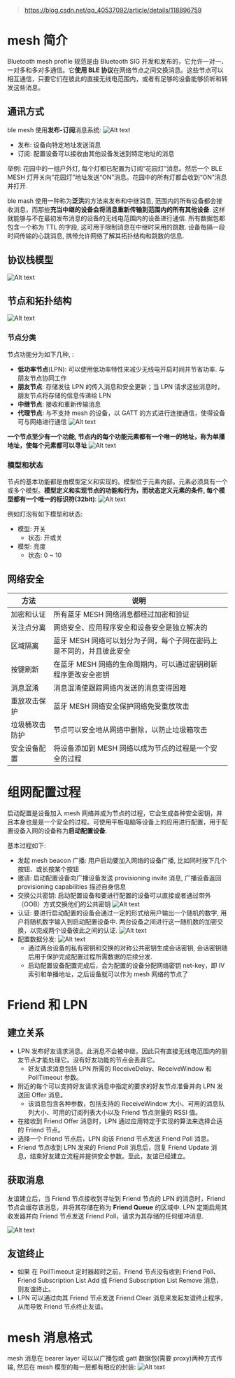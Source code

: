 > https://blog.csdn.net/qq_40537092/article/details/118896759

# mesh 简介

Bluetooth mesh profile 规范是由 Bluetooth SIG 开发和发布的，它允许一对一、一对多和多对多通信。它**使用 BLE 协议**在网络节点之间交换消息。这些节点可以相互通信，只要它们在彼此的直接无线电范围内，或者有足够的设备能够侦听和转发这些消息。

## 通讯方式

ble mesh 使用**发布-订阅**消息系统:
![Alt text](5_ble_mesh.assets/image-5.png)

- 发布: 设备向特定地址发送消息
- 订阅: 配置设备可以接收由其他设备发送到特定地址的消息

举例: 花园中的一组户外灯, 每个灯都已配置为订阅“花园灯”消息。然后一个 BLE MESH 灯开关向“花园灯”地址发送“ON”消息。花园中的所有灯都会收到“ON”消息并打开.

ble mash 使用一种称为**泛洪**的方法来发布和中继消息, 范围内的所有设备都会接收消息，而那些**充当中继的设备会将消息重新传输到范围内的所有其他设备**. 这样就能够与不在最初发布消息的设备的无线电范围内的设备进行通信.
所有数据包都包含一个称为 TTL 的字段, 这可用于限制消息在中继时采用的跳数. 设备每隔一段时间传输的心跳消息, 携带允许网络了解其拓扑结构和跳数的信息.

## 协议栈模型

![Alt text](5_ble_mesh.assets/image.png)

## 节点和拓扑结构

![Alt text](5_ble_mesh.assets/image-1.png)

### 节点分类

节点功能分为如下几种, :

- **低功率节点**(LPN): 可以使用低功率特性来减少无线电开启时间并节省功率. 与朋友节点协同工作
- **朋友节点**: 存储发往 LPN 的传入消息和安全更新；当 LPN 请求这些消息时，朋友节点将存储的信息传递给 LPN
- **中继节点**: 接收和重新传输消息
- **代理节点**: 与不支持 mesh 的设备，以 GATT 的方式进行连接通信，使得设备可与网络进行通信
  ![Alt text](5_ble_mesh.assets/image-9.png)

**一个节点至少有一个功能, 节点内的每个功能元素都有一个唯一的地址，称为单播地址，使每个元素都可以寻址**
![Alt text](5_ble_mesh.assets/image-2.png)

### 模型和状态

节点的基本功能都是由模型定义和实现的。模型位于元素内部，元素必须具有一个或多个模型。**模型定义和实现节点的功能和行为，而状态定义元素的条件, 每个模型都有一个唯一的标识符(32bit)**:
![Alt text](5_ble_mesh.assets/image-3.png)

例如灯泡有如下模型和状态:

- 模型: 开关
  - 状态: 开或关
- 模型: 亮度
  - 状态: 0 ~ 10

## 网络安全

| 方法           | 说明                                                                 |
| -------------- | -------------------------------------------------------------------- |
| 加密和认证     | 所有蓝牙 MESH 网络消息都经过加密和验证                               |
| 关注点分离     | 网络安全、应用程序安全和设备安全是独立解决的                         |
| 区域隔离       | 蓝牙 MESH 网络可以划分为子网，每个子网在密码上是不同的，并且彼此安全 |
| 按键刷新       | 在蓝牙 MESH 网络的生命周期内，可以通过密钥刷新程序更改安全密钥       |
| 消息混淆       | 消息混淆使跟踪网络内发送的消息变得困难                               |
| 重放攻击保护   | 蓝牙 MESH 网络安全保护网络免受重放攻击                               |
| 垃圾桶攻击防护 | 节点可以安全地从网络中删除，以防止垃圾箱攻击                         |
| 安全设备配置   | 将设备添加到 MESH 网络以成为节点的过程是一个安全的过程               |

# 组网配置过程

启动配置是设备加入 mesh 网络并成为节点的过程，它会生成各种安全密钥，并且本身也是是一个安全的过程。可使用平板电脑等设备上的应用进行配置，用于配置设备入网的设备称为**启动配置设备**.

基本过程如下:

- 发起 mesh beacon 广播: 用户启动要加入网络的设备广播, 比如同时按下几个按钮、或长按某个按钮
- 邀请: 启动配置设备向广播设备发送 provisioning invite 消息, 广播设备返回 provisioning capabilities 描述自身信息
- 交换公共密钥: 启动配置设备和要进行配置的设备可以直接或者通过带外（OOB）方式交换他们的公共密钥
  ![Alt text](5_ble_mesh.assets/image-6.png)
- 认证: 要进行启动配置的设备会通过一定的形式给用户输出一个随机的数字, 用户将随机数字输入到启动配置设备中. 两台设备之间进行这一随机数的加密交换，以完成两个设备彼此之间的认证.
  ![Alt text](5_ble_mesh.assets/image-7.png)
- 配置数据分发:
  ![Alt text](5_ble_mesh.assets/image-8.png)
  - 通过两台设备的私有密钥和交换的对称公共密钥生成会话密钥, 会话密钥随后用于保护完成配置过程所需数据的后续分发.
  - 启动配置设备配置完成后，会为配置的设备分配网络密钥 net-key，即 IV 索引和单播地址，之后设备就可以作为 mesh 网络的节点了

# Friend 和 LPN

## 建立关系

- LPN 发布好友请求消息。此消息不会被中继，因此只有直接无线电范围内的朋友节点才能处理它。没有好友功能的节点会丢弃它。
  - 好友请求消息包括 LPN 所需的 ReceiveDelay、ReceiveWindow 和 PollTimeout 参数。
- 附近的每个可以支持好友请求消息中指定的要求的好友节点准备并向 LPN 发送回 Offer 消息。
  - 该消息包含各种参数，包括支持的 ReceiveWindow 大小、可用的消息队列大小、可用的订阅列表大小以及 Friend 节点测量的 RSSI 值。
- 在接收到 Friend Offer 消息时，LPN 通过应用特定于实现的算法来选择合适的 Friend 节点。
- 选择一个 Friend 节点后，LPN 向该 Friend 节点发送 Friend Poll 消息。
- Friend 节点收到 LPN 发来的 Friend Poll 消息后，回复 Friend Update 消息，结束好友建立流程并提供安全参数。至此，友谊已经建立。

## 获取消息

友谊建立后，当 Friend 节点接收到寻址到 Friend 节点的 LPN 的消息时，Friend 节点会缓存该消息，并将其存储在称为 **Friend Queue** 的区域中.
LPN 定期启用其收发器并向 Friend 节点发送 Friend Poll，请求为其存储的任何缓冲消息.

![Alt text](5_ble_mesh.assets/image-4.png)

## 友谊终止

- 如果 在 PollTimeout 定时器超时之前，Friend 节点没有收到 Friend Poll、Friend Subscription List Add 或 Friend Subscription List Remove 消息，则友谊终止。
- LPN 可以通过向其 Friend 节点发送 Friend Clear 消息来发起友谊终止程序，从而导致 Friend 节点终止友谊。

# mesh 消息格式

mesh 消息在 bearer layer 可以以广播包或 gatt 数据包(需要 proxy)两种方式传输, 然后在 mesh 模型的每一层都有相应的封装:
![Alt text](5_ble_mesh.assets/image-10.png)
